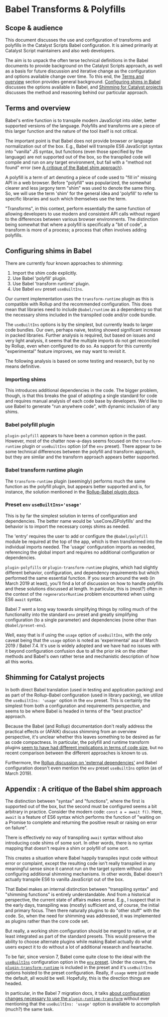 # Babel Transforms & Polyfills

## Scope & audience

This document discusses the use and configuration of transforms and polyfills in
the Catalyst Scripts Babel configuration. It is aimed primarily at Catalyst
Script maintainers and also web developers.

The aim is to unpack the often terse technical definitions in the Babel
documents to provide background on the Catalyst Scripts approach, as well as a
basis for future discussion and iterative change as the configuration and
options available change over time. To this end, the
[Terms and overview](#terms-and-overview) section provides general background.
[Configuring shims in Babel](#configuring-shims-in-babel) discusses the options
available in Babel, and
[Shimming for Catalyst projects](#shimming-for-catalyst-projects) discusses the
method and reasoning behind our particular approach.

## Terms and overview

Babel's entire function is to transpile modern JavaScript into older, better
supported versions of the language. Polyfills and transforms are a piece of this
larger function and the nature of the tool itself is not critical.

The important point is that Babel does not provide browser _or_ language
normalization out of the box. E.g., Babel will transpile ES6 JavaScript syntax
into "vanilla" JS syntax, but functions (even those specified by the language)
are not supported out of the box, so the transpiled code will compile and run on
any target environment, but fail with a "method not found" error (see [A
critique of the Babel shim approach](#a-critique-of-the-babel-shim-approach)).

A polyfill is a term of art denoting a piece of code used to "fill in" missing
API in a web browser. Before "polyfill" was popularized, the somewhat clearer
and less jargony term "shim" was used to denote the same thing. So, we will use
the term 'shim' for the general idea and 'polyfill' to refer to specific
libraries and such which themselves use the term.

"Transforms", in this context, perform essentially the same function of allowing
developers to use modern and consistent API calls without regard to the
differences between various browser environments. The distinction being somewhat
that where a polyfill is specifically a "bit of code", a transform is more of a
process; a process that often involves adding polyfills.

## Configuring shims in Babel

There are currently four known approaches to shimming:

1) Import the shim code explicitly.
2) Use Babel 'polyfill' plugin.
3) Use Babel 'transform runtime' plugin.
4) Use Babel `env` preset `useBuiltIns`.

Our current implementation uses the `transform-runtime` plugin as this is
compatible with Rollup and the recommended configuration. This does mean that
libraries need to include `@babel/runtime` as a dependency so that the necessary
shims included in the transpiled code and/or code bundle.

The `useBuiltIns` options is by the simplest, but currently leads to
larger code bundles. Our own, perhaps naive, testing showed significant increase
in packed libraries. Further analysis is required, but based on issues and
very light analysis, it seems that the multiple imports do not get reconciled
by Rollup, even when configured to do so. As support for this currently
"experimental" feature improves, we may want to revisit it.

The following analysis is based on some testing and research, but by no means
definitive.

### Importing shims

This introduces additional dependencies in the code. The bigger problem, though,
is that this breaks the goal of adopting a single standard for code and requires
manual analysis of each code base by developers. We'd like to use Babel to
generate "run anywhere code", with dynamic inclusion of any shims.

### Babel polyfill plugin

`plugin-polyfill` appears to have been a common option in the past. However,
most of the chatter now-a-days seems focused on the `transform-runtime` plugin
or `useBuiltIns` option (of the `env` preset). There appear to be some technical
differences between the polyfill and transform approach, but they are similar
and the transform approach appears better supported.

### Babel transform runtime plugin

The `transform-runtime` plugin (seemingly) performs much the same function as
the polyfill plugin, but appears better supported and is, for instance, _the_
solution mentioned in the [Rollup-Babel plugin docs](https://github.com/rollup/rollup-plugin-babel).

### Preset `env` `useBuiltIns='usage'`

This is by far the simplest solution in terms of configuration and dependencies.
The better name would be 'useCoreJSPolyfills' and the behavior is to import
the necessary corejs shims as needed.

The 'entry' requires the user to add or configure the `@babel/polyfill` module
be required at the top of the app, which is then transformed into the individual
imports needed. The 'usage' configuration imports as needed, referencing the
global import and requires no additional configuration or dependencies.

`plugin-polyfills` or `plugin-transform-runtime` plugins, which had slightly
different behavior, configuration, and dependency requirements but which
performed the same essential function. If you search around the web (in March
2019 at least), you'll find a lot of discussion on how to handle polyfills and
these solutions discussed at length. In particular, this is (most?) often in the
context of the `regeneratorRuntime` problem encountered when using ES6 `await`
syntax.

Babel 7 went a long way towards simplifying things by rolling much of the
functionality into the standard `env` preset and greatly simplifying
configuration (to a single parameter) and dependencies (none other than
`@babel/preset-env`).

Well, easy that is if using the `usage` option of `useBuiltIns`, with the only
caveat being that the `usage` option is noted as 'experimental' asa of
March 2019 / Babel 7.4. It's use is widely adopted and we have had no issues
with it beyond configuration confusion due to all the prior ink on the other
methods and Babel's own rather terse and mechanistic description of how all this
works.

## Shimming for Catalyst projects

In both direct Babel translation (used in testing and application packing) and
as part of the Rollup-Babel configuration (used in library packing), we utilize
the `useBuiltIns: 'usage'` option in the `env` preset. This is certainly the
simplest from both a configuration and requirements perspective, and seems to be
where Babel is headed in terms of the "best practice" approach.

Because the Babel (and Rollup) documentation don't really address the practical
effects or (AFAIK) discuss shimming from an overview perspective, it's unclear
whether this leaves something to be desired as far as code compactness. In
particular, the polyfill and runtime transform plugins [seem to have had
different implications in terms of code size](https://stackoverflow.com/questions/31781756/is-there-any-practical-difference-between-using-babel-runtime-and-the-babel-poly), but no recent comparison between
the different approaches is known to us.

Furthermore, the [Rollup discussion on 'external dependencies'](https://github.com/rollup/rollup-plugin-babel#external-dependencies) and Babel configuration doesn't even mention the `env` preset
`useBuiltIns` option (as of March 2019).

## Appendix : A critique of the Babel shim approach

The distinction between "syntax" and "functions", where the first is supported
out of the box, but the second must be configured seems a bit arbitrary in
practice. Consider the modern code: `const a = await f()`. Here, `await` is a
feature of ES6 syntax which performs the function of "waiting on a Promise to
complete and returning the positive result or raising on error on failure".

There is effectively no way of transpiling `await` syntax without also
introducing code shims of some sort. In other words, there is no syntax mapping
that doesn't require a shim or polyfill of some sort.

This creates a situation where Babel happily transpiles input code without error
or complaint, except the resulting code isn't really transpiled in any
meaningful sense since it cannot run on the target system without also
configuring additional shimming mechanisms. In other words, Babel doesn't
actually transpile ES6 to vanilla JavaScript out of the box.

That Babel makes an internal distinction between "transpiling syntax" and
"shimming functions" is entirely understandable. And from a historical
perspective, the current state of affairs makes sense. E.g., I suspect that in
the early days, transpiling was (mostly) sufficient and, of course, the initial
and primary focus. Then there naturally plugins to do "other stuff" with the
code. So, when the need for shimming was addressed, it was implemented as
plugins rather than the core code set.

But really, a working shim configuration should be merged to native, or at least
integrated as part of the standard presets. This would preserve the ability to
choose alternate plugins while making Babel actually do what users expect it to
do without a lot of additional research and heartache.

To be fair, since version 7, Babel come quite close to the ideal with the
[`useBuiltIns`](https://babeljs.io/docs/en/babel-preset-env#usebuiltins)
configuration option in the
[`env` preset](https://babeljs.io/docs/en/babel-preset-env). Under the covers,
the
[`plugin-transform-runtime`](https://babeljs.io/docs/en/babel-plugin-transform-runtime)
is included in the preset and it's `useBuiltIns` options hoisted to the preset
configuration. Really, if `usage` were just made the default, all would be well.
Hopefully, this is the direction things are headed.

In particular, in the Babel 7 migration docs, it talks [about configuration
changes necessary to use the `plugin-runtime-transform`](https://babeljs.io/docs/en/v7-migration#babel-runtime-babel-plugin-transform-runtime) without ever mentioning that the `useBuiltIns: 'usage'`
option is available to accomplish (much?) the same task.
